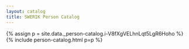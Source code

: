 ```yaml
---
layout: catalog
title: SWERIK Person Catalog
---
```

{% assign p = site.data._person-catalog.i-V8fXgVELhnLqt5LgR6Hoho %}
{% include person-catalog.html p=p %}

